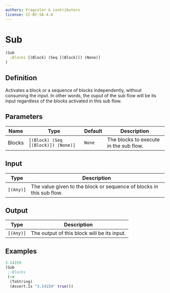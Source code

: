 ```yaml
---
authors: Fragcolor & contributors
license: CC-BY-SA-4.0
---
```



# Sub

```clojure
(Sub
  :Blocks [(Block) (Seq [(Block)]) (None)]
)
```


## Definition

Activates a block or a sequence of blocks independently, without consuming the input. In other words, the ouput of the sub flow will be its input regardless of the blocks activated in this sub flow.


## Parameters

| Name | Type | Default | Description |
|------|------|---------|-------------|
| Blocks | `[(Block) (Seq [(Block)]) (None)]` | `None` | The blocks to execute in the sub flow. |


## Input

| Type | Description |
|------|-------------|
| `[(Any)]` | The value given to the block or sequence of blocks in this sub flow. |


## Output

| Type | Description |
|------|-------------|
| `[(Any)]` | The output of this block will be its input. |


## Examples

```clojure
3.14159
(Sub
 ;:Blocks
 (->
  (ToString)
  (Assert.Is "3.14159" true)))
```

